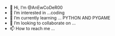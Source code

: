 - 👋 Hi, I’m @AnEwCoDeR00
- 👀 I’m interested in ...coding
- 🌱 I’m currently learning ... PYTHON AND PYGAME
- 💞️ I’m looking to collaborate on ...
- 📫 How to reach me ...

<!---
AnEwCoDeR00/AnEwCoDeR00 is a ✨ special ✨ repository because its `README.md` (this file) appears on your GitHub profile.
You can click the Preview link to take a look at your changes.
--->
